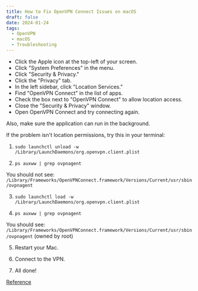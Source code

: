 ```yaml
---
title: How to Fix OpenVPN Connect Issues on macOS
draft: false
date: 2024-01-24
tags:
  - OpenVPN
  - macOS
  - Troubleshooting
---
```


- Click the Apple icon at the top-left of your screen.
- Click "System Preferences" in the menu.
- Click "Security & Privacy."
- Click the "Privacy" tab.
- In the left sidebar, click "Location Services."
- Find "OpenVPN Connect" in the list of apps.
- Check the box next to "OpenVPN Connect" to allow location access.
- Close the "Security & Privacy" window.
- Open OpenVPN Connect and try connecting again.

Also, make sure the application can run in the background.

If the problem isn't location permissions, try this in your terminal:

1.  `sudo launchctl unload -w /Library/LaunchDaemons/org.openvpn.client.plist`

2.  `ps auxww | grep ovpnagent`

You should not see: `/Library/Frameworks/OpenVPNConnect.framework/Versions/Current/usr/sbin/ovpnagent`

3.  `sudo launchctl load -w /Library/LaunchDaemons/org.openvpn.client.plist`

4.  `ps auxww | grep ovpnagent`

You should see: `/Library/Frameworks/OpenVPNConnect.framework/Versions/Current/usr/sbin/ovpnagent` (owned by root)

5. Restart your Mac.

6. Connect to the VPN.

7. All done!

[Reference](https://www.reddit.com/r/OpenVPN/comments/wsfj2f/error_calling_protect_method_on_socket_macos_124/)
